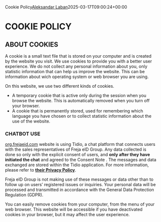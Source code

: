 Cookie Policy[Aleksandar Laban](https://org.frejaeid.com/en/author/veallab/ "Posts by Aleksandar Laban")2025-03-17T09:00:24+00:00

COOKIE POLICY
=============

ABOUT COOKIES
-------------

A cookie is a small text file that is stored on your computer and is created by the website you visit. We use cookies to provide you with a better user experience. We do not collect any personal information about you, only statistic information that can help us improve the website. This can be information about wich operating system or web browser you are using.

On this website, we use two different kinds of cookies.

*   A temporary cookie that is active only during the session when you browse the website. This is automatically removed when you turn off your browser.
*   A cookie that is permanently stored, used for remembering which language you have chosen or to collect statistic information about the use of the website.

### **CHATBOT USE**

[org.frejaeid.com](https://org.frejaeid.com/) website is using Tidio, a chat platform that connects users with the sales representatives of Freja eID Group. Any data collected is done so only with the explicit consent of users, and **only after they have initiated the chat** and agreed to the Consent Note . The messages and data exchanged are stored within the Tidio application. For more information, please refer to **[their Privacy Policy](https://help.tidio.com/hc/en-us/articles/5462910440220-Privacy-Policy-GDPR-Compliance)**.

Freja eID Group is not making use of these messages or data other than to follow up on users’ registered issues or inquiries. Your personal data will be processed and transmitted in accordance with the General Data Protection Regulation (GDPR).

You can easily remove cookies from your computer, from the menu of your web browser. This website will be accessible if you have deactivated cookies in your browser, but it may affect the user experience.